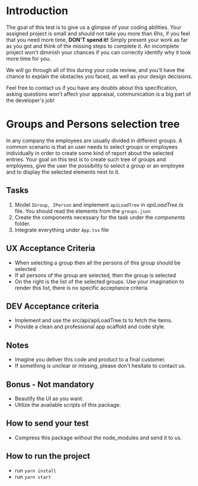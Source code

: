 # Introduction

The goal of this test is to give us a glimpse of your coding abilities. Your assigned project is small and should not take you more than 6hs, if you feel that you need more time, **DON'T spend it!** Simply present your work as far as you got and think of the missing steps to complete it. An incomplete project won't diminish your chances if you can correctly identify why it took more time for you.

We will go through all of this during your code review, and you'll have the chance to explain the obstacles you faced, as well as your design decisions.

Feel free to contact us if you have any doubts about this specification, asking questions won't affect your appraisal, communication is a big part of the developer's job!

# Groups and Persons selection tree

In any company the employees are usually divided in different groups. A common scenario is that an user needs to select groups or employees individually in order to create some kind of report about the selected entries. Your goal on this test is to create such tree of groups and employees, give the user the possibility to select a group or an employee and to display the selected elements next to it.

## Tasks
1. Model `IGroup, IPerson` and implement `apiLoadTree` in *apiLoadTree.ts* file. You should read the elements from the `groups.json`
2. Create the components necessary for the task under the *components* folder.
3. Integrate everything under `App.tsx` file

## UX Acceptance Criteria
* When selecting a group then all the persons of this group should be selected
* If all persons of the group are selected, then the group is selected
* On the right is the list of the selected groups. Use your imagination to render this list, there is no specific acceptance criteria

## DEV Acceptance criteria
* Implement and use the src/api/apiLoadTree.ts to fetch the items.
* Provide a clean and professional app scaffold and code style.

## Notes
* Imagine you deliver this code and product to a final customer.
* If something is unclear or missing, please don't hesitate to contact us.

## Bonus - Not mandatory
* Beautify the UI as you want.
* Utilize the available scripts of this package.

## How to send your test
* Compress this package without the node_modules and send it to us.

## How to run the project
* run `yarn install`
* run `yarn start`
